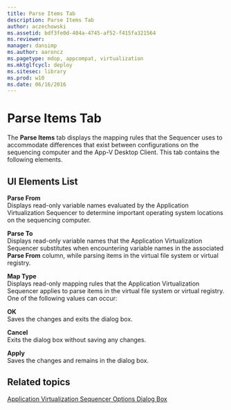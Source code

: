 ```yaml
---
title: Parse Items Tab
description: Parse Items Tab
author: aczechowski
ms.assetid: bdf3fe0d-404a-4745-af52-f415fa321564
ms.reviewer: 
manager: dansimp
ms.author: aaroncz
ms.pagetype: mdop, appcompat, virtualization
ms.mktglfcycl: deploy
ms.sitesec: library
ms.prod: w10
ms.date: 06/16/2016
---
```



# Parse Items Tab


The **Parse Items** tab displays the mapping rules that the Sequencer uses to accommodate differences that exist between configurations on the sequencing computer and the App-V Desktop Client. This tab contains the following elements.

## UI Elements List


<a href="" id="parse-from"></a>**Parse From**  
Displays read-only variable names evaluated by the Application Virtualization Sequencer to determine important operating system locations on the sequencing computer.

<a href="" id="parse-to"></a>**Parse To**  
Displays read-only variable names that the Application Virtualization Sequencer substitutes when encountering variable names in the associated **Parse From** column, while parsing items in the virtual file system or virtual registry.

<a href="" id="map-type"></a>**Map Type**  
Displays read-only mapping rules that the Application Virtualization Sequencer applies to parse items in the virtual file system or virtual registry. One of the following values can occur:

<a href="" id="ok"></a>**OK**  
Saves the changes and exits the dialog box.

<a href="" id="cancel"></a>**Cancel**  
Exits the dialog box without saving any changes.

<a href="" id="apply"></a>**Apply**  
Saves the changes and remains in the dialog box.

## Related topics


[Application Virtualization Sequencer Options Dialog Box](application-virtualization-sequencer-options-dialog-box.md)

 

 





